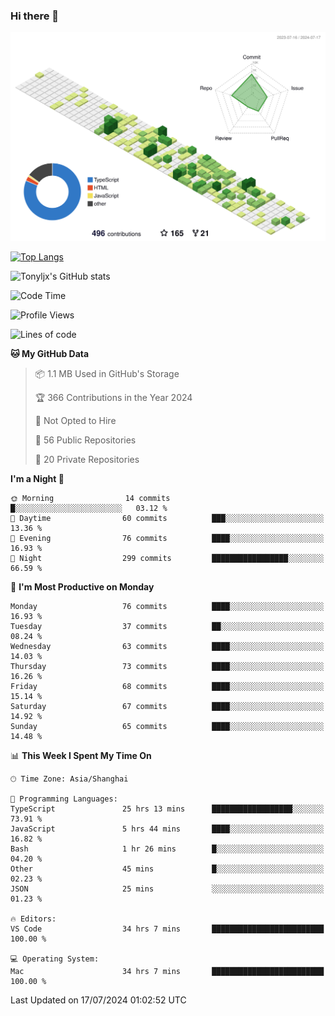 ### Hi there 👋

![](./profile-3d-contrib/profile-green-animate.svg)

 

[![Top Langs](https://github-readme-stats.vercel.app/api/top-langs/?username=tonyljx)](https://github.com/anuraghazra/github-readme-stats)

![Tonyljx's GitHub stats](https://github-readme-stats.vercel.app/api?username=tonyljx&theme=default&show_icons=true)

 

<!--START_SECTION:waka-->
![Code Time](http://img.shields.io/badge/Code%20Time-497%20hrs%207%20mins-blue)

![Profile Views](http://img.shields.io/badge/Profile%20Views-17-blue)

![Lines of code](https://img.shields.io/badge/From%20Hello%20World%20I%27ve%20Written-600.9%20thousand%20lines%20of%20code-blue)

**🐱 My GitHub Data** 

> 📦 1.1 MB Used in GitHub's Storage 
 > 
> 🏆 366 Contributions in the Year 2024
 > 
> 🚫 Not Opted to Hire
 > 
> 📜 56 Public Repositories 
 > 
> 🔑 20 Private Repositories 
 > 
**I'm a Night 🦉** 

```text
🌞 Morning                14 commits          █░░░░░░░░░░░░░░░░░░░░░░░░   03.12 % 
🌆 Daytime                60 commits          ███░░░░░░░░░░░░░░░░░░░░░░   13.36 % 
🌃 Evening                76 commits          ████░░░░░░░░░░░░░░░░░░░░░   16.93 % 
🌙 Night                  299 commits         █████████████████░░░░░░░░   66.59 % 
```
📅 **I'm Most Productive on Monday** 

```text
Monday                   76 commits          ████░░░░░░░░░░░░░░░░░░░░░   16.93 % 
Tuesday                  37 commits          ██░░░░░░░░░░░░░░░░░░░░░░░   08.24 % 
Wednesday                63 commits          ████░░░░░░░░░░░░░░░░░░░░░   14.03 % 
Thursday                 73 commits          ████░░░░░░░░░░░░░░░░░░░░░   16.26 % 
Friday                   68 commits          ████░░░░░░░░░░░░░░░░░░░░░   15.14 % 
Saturday                 67 commits          ████░░░░░░░░░░░░░░░░░░░░░   14.92 % 
Sunday                   65 commits          ████░░░░░░░░░░░░░░░░░░░░░   14.48 % 
```


📊 **This Week I Spent My Time On** 

```text
🕑︎ Time Zone: Asia/Shanghai

💬 Programming Languages: 
TypeScript               25 hrs 13 mins      ██████████████████░░░░░░░   73.91 % 
JavaScript               5 hrs 44 mins       ████░░░░░░░░░░░░░░░░░░░░░   16.82 % 
Bash                     1 hr 26 mins        █░░░░░░░░░░░░░░░░░░░░░░░░   04.20 % 
Other                    45 mins             █░░░░░░░░░░░░░░░░░░░░░░░░   02.23 % 
JSON                     25 mins             ░░░░░░░░░░░░░░░░░░░░░░░░░   01.23 % 

🔥 Editors: 
VS Code                  34 hrs 7 mins       █████████████████████████   100.00 % 

💻 Operating System: 
Mac                      34 hrs 7 mins       █████████████████████████   100.00 % 
```


 Last Updated on 17/07/2024 01:02:52 UTC
<!--END_SECTION:waka-->
